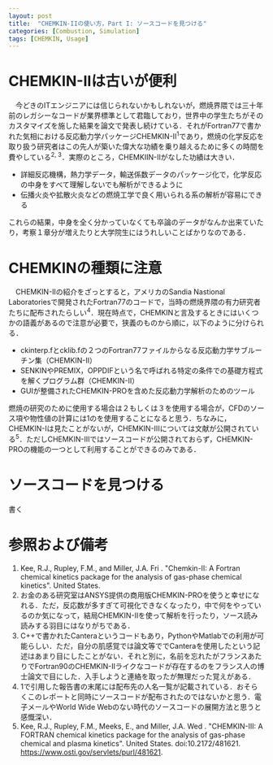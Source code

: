 ```yaml
---
layout: post
title:  "CHEMKIN-IIの使い方，Part I: ソースコードを見つける"
categories: [Combustion, Simulation]
tags: [CHEMKIN, Usage]
---
```


# CHEMKIN-IIは古いが便利
　今どきのITエンジニアには信じられないかもしれないが，燃焼界隈では三十年前のレガシーなコードが業界標準として君臨しており，世界中の学生たちがそのカスタマイズを施した結果を論文で発表し続けている．それがFortran77で書かれた気相における反応動力学パッケージCHEMKIN-II<sup>1</sup>であり，燃焼の化学反応を取り扱う研究者はこの先人が築いた偉大な功績を乗り越えるために多くの時間を費やしている<sup>2, 3</sup>．実際のところ，CHEMKIIN-IIがなした功績は大きい．  
- 詳細反応機構，熱力学データ，輸送係数データのパッケージ化で，化学反応の中身をすべて理解しないでも解析ができるように
- 伝播火炎や拡散火炎などの燃焼工学で良く用いられる系の解析が容易にできる  

これらの結果，中身を全く分かっていなくても卒論のデータがなんか出来ていたり，考察１章分が増えたりと大学院生にはうれしいことばかりなのである．
# CHEMKINの種類に注意
　CHEMKIN-IIの紹介をざっとすると，アメリカのSandia Nastional Laboratoriesで開発されたFortran77のコードで，当時の燃焼界隈の有力研究者たちに配布されたらしい<sup>4</sup>．現在時点で，CHEMKINと言及するときにはいくつかの語義があるので注意が必要で，狭義のものから順に，以下のように分けられる．
- ckinterp.fとcklib.fの２つのFortran77ファイルからなる反応動力学サブルーチン集（CHEMKIN-II）
- SENKINやPREMIX，OPPDIFという名で呼ばれる特定の条件での基礎方程式を解くプログラム群（CHEMKIN-II）
- GUIが整備されたCHEMKIN-PROを含めた反応動力学解析のためのツール  

燃焼の研究のために使用する場合は２もしくは３を使用する場合が，CFDのソース項や物性値の計算には1のを使用することになると思う．ちなみに，CHEMKIN-Iは見たことがないが，CHEMKIN-IIIについては文献が公開されている<sup>5</sup>．ただしCHEMKIN-IIIではソースコードが公開されておらず，CHEMKIN-PROの機能の一つとして利用することができるのみである．

# ソースコードを見つける
書く

# 参照および備考
1. Kee, R.J., Rupley, F.M., and Miller, J.A. Fri . "Chemkin-II: A Fortran chemical kinetics package for the analysis of gas-phase chemical kinetics". United States.
2. お金のある研究室はANSYS提供の商用版CHEMKIN-PROを使うと幸せになれる．ただ，反応数が多すぎて可視化できなくなったり，中で何をやっているのか気になって，結局CHEMKIN-IIを使って解析を行ったり，ソース読み読みする羽目にはなりがちである．
3. C++で書かれたCanteraというコードもあり，PythonやMatlabでの利用が可能らしい．ただ，自分の肌感覚では論文等ででCanteraを使用したという記述はあまり目にしたことがない．それと別に，名前を忘れたがフランスあたりでFortran90のCHEMKIN-IIライクなコードが存在するのをフランス人の博士論文で目にした．入手しようと連絡を取ったが無理だった覚えがある．
4. 1で引用した報告書の末尾には配布先の人名一覧が記載されている．おそらくこのレポートと同時にソースコードが配布されたのではないかと思う．電子メールやWorld Wide Webのない時代のソースコードの展開方法と思うと感慨深い．
5. Kee, R.J., Rupley, F.M., Meeks, E., and Miller, J.A. Wed . "CHEMKIN-III: A FORTRAN chemical kinetics package for the analysis of gas-phase chemical and plasma kinetics". United States. doi:10.2172/481621. https://www.osti.gov/servlets/purl/481621.